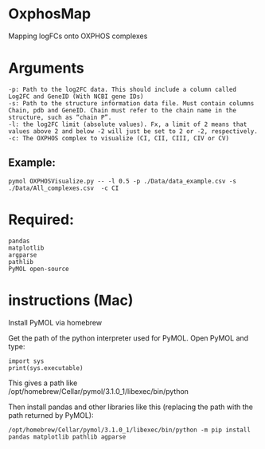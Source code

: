 # OxphosMap
Mapping logFCs onto OXPHOS complexes

# Arguments

    -p: Path to the log2FC data. This should include a column called Log2FC and GeneID (With NCBI gene IDs)
    -s: Path to the structure information data file. Must contain columns Chain, pdb and GeneID. Chain must refer to the chain name in the structure, such as “chain P”.
    -l: the log2FC limit (absolute values). Fx, a limit of 2 means that values above 2 and below -2 will just be set to 2 or -2, respectively. 
    -c: The OXPHOS complex to visualize (CI, CII, CIII, CIV or CV)

## Example: 

    pymol OXPHOSVisualize.py -- -l 0.5 -p ./Data/data_example.csv -s ./Data/All_complexes.csv  -c CI

# Required:

    pandas
    matplotlib
    argparse
    pathlib
    PyMOL open-source  

# instructions (Mac)

Install PyMOL via homebrew

Get the path of the python interpreter used for PyMOL. Open PyMOL and type:

    import sys
    print(sys.executable)

This gives a path like /opt/homebrew/Cellar/pymol/3.1.0_1/libexec/bin/python

Then install pandas and other libraries like this (replacing the path with the path returned by PyMOL): 

    /opt/homebrew/Cellar/pymol/3.1.0_1/libexec/bin/python -m pip install pandas matplotlib pathlib agparse 
